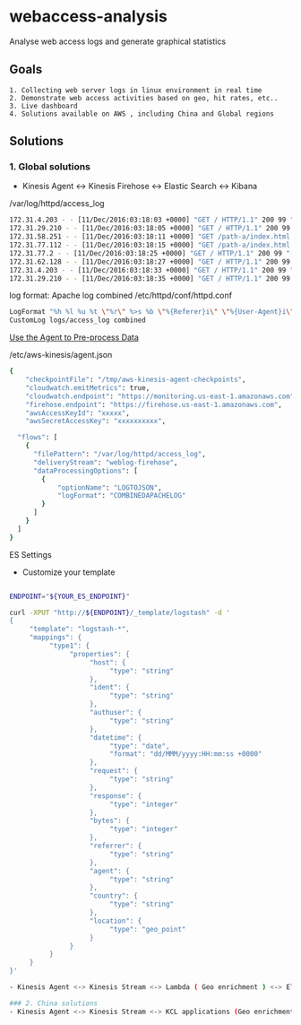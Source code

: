# webaccess-analysis
Analyse web access logs and generate graphical statistics

## Goals
	1. Collecting web server logs in linux environment in real time 
	2. Demonstrate web access activities based on geo, hit rates, etc..
	3. Live dashboard
	4. Solutions available on AWS , including China and Global regions
	
## Solutions
### 1. Global solutions
- Kinesis Agent <-> Kinesis Firehose <-> Elastic Search <-> Kibana


/var/log/httpd/access_log
```Bash
172.31.4.203 - - [11/Dec/2016:03:18:03 +0000] "GET / HTTP/1.1" 200 99 "-" "ELB-HealthChecker/2.0"
172.31.29.210 - - [11/Dec/2016:03:18:05 +0000] "GET / HTTP/1.1" 200 99 "-" "ELB-HealthChecker/2.0"
172.31.58.251 - - [11/Dec/2016:03:18:11 +0000] "GET /path-a/index.html HTTP/1.1" 200 97 "-" "ELB-HealthChecker/2.0"
172.31.77.112 - - [11/Dec/2016:03:18:15 +0000] "GET /path-a/index.html HTTP/1.1" 200 97 "-" "ELB-HealthChecker/2.0"
172.31.77.2 - - [11/Dec/2016:03:18:25 +0000] "GET / HTTP/1.1" 200 99 "-" "ELB-HealthChecker/2.0"
172.31.62.128 - - [11/Dec/2016:03:18:27 +0000] "GET / HTTP/1.1" 200 99 "-" "ELB-HealthChecker/2.0"
172.31.4.203 - - [11/Dec/2016:03:18:33 +0000] "GET / HTTP/1.1" 200 99 "-" "ELB-HealthChecker/2.0"
172.31.29.210 - - [11/Dec/2016:03:18:35 +0000] "GET / HTTP/1.1" 200 99 "-" "ELB-HealthChecker/2.0"
```

log format: Apache log combined
/etc/httpd/conf/httpd.conf
```Bash
LogFormat "%h %l %u %t \"%r\" %>s %b \"%{Referer}i\" \"%{User-Agent}i\"" combined
CustomLog logs/access_log combined
```
[ Use the Agent to Pre-process Data ](http://docs.aws.amazon.com/firehose/latest/dev/writing-with-agents.html#pre-processing)

/etc/aws-kinesis/agent.json
```Bash
{
    "checkpointFile": "/tmp/aws-kinesis-agent-checkpoints",
    "cloudwatch.emitMetrics": true,
    "cloudwatch.endpoint": "https://monitoring.us-east-1.amazonaws.com",
    "firehose.endpoint": "https://firehose.us-east-1.amazonaws.com",
    "awsAccessKeyId": "xxxxx",
    "awsSecretAccessKey": "xxxxxxxxxx",

  "flows": [
    {
      "filePattern": "/var/log/httpd/access_log",
      "deliveryStream": "weblog-firehose",
      "dataProcessingOptions": [
      	{
        	"optionName": "LOGTOJSON",
        	"logFormat": "COMBINEDAPACHELOG"
        }
      ]
    }
  ]
}
```

ES Settings
  * Customize your template
```Bash

ENDPOINT="${YOUR_ES_ENDPOINT}"

curl -XPUT "http://${ENDPOINT}/_template/logstash" -d '
{
     "template": "logstash-*",
     "mappings": {
          "type1": {
               "properties": {
                    "host": {
                         "type": "string"
                    },
                    "ident": {
                         "type": "string"
                    },
                    "authuser": {
                         "type": "string"
                    },
                    "datetime": {
                         "type": "date",
                         "format": "dd/MMM/yyyy:HH:mm:ss +0000"
                    },
                    "request": {
                         "type": "string"
                    },
                    "response": {
                         "type": "integer"
                    },
                    "bytes": {
                         "type": "integer"
                    },
                    "referrer": {
                         "type": "string"
                    },
                    "agent": {
                         "type": "string"
                    },
                    "country": {
                         "type": "string"
                    },
                    "location": {
                         "type": "geo_point"
                    }
               }
          }
     }
}'

- Kinesis Agent <-> Kinesis Stream <-> Lambda ( Geo enrichment ) <-> Elastic Search <-> Kibana

### 2. China solutions
- Kinesis Agent <-> Kinesis Stream <-> KCL applications (Geo enrichment ) <-> ES (Self build ) <-> Kibana 


